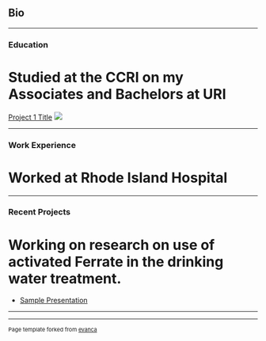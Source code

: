 ## Bio

---
### Education
# Studied at the CCRI on my Associates and Bachelors at URI 
[Project 1 Title](/sample_page)
<img src="images/dummy_thumbnail.jpg?raw=true"/>

---
### Work Experience
# Worked at Rhode Island Hospital 

---
### Recent Projects
# Working on research on use of activated  Ferrate in the drinking water treatment.

- [Sample Presentation](http://bloose.github.io/pdf/sample_presentation.pdf)

---




---
<p style="font-size:11px">Page template forked from <a href="https://github.com/evanca/quick-portfolio">evanca</a></p>
<!-- Remove above link if you don't want to attibute -->
